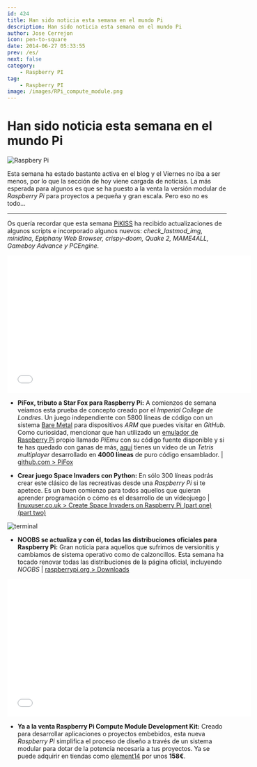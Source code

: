 ```yaml
---
id: 424
title: Han sido noticia esta semana en el mundo Pi
description: Han sido noticia esta semana en el mundo Pi
author: Jose Cerrejon
icon: pen-to-square
date: 2014-06-27 05:33:55
prev: /es/
next: false
category:
    - Raspberry PI
tag:
    - Raspberry PI
image: /images/RPi_compute_module.png
---
```


# Han sido noticia esta semana en el mundo Pi

![Raspbery Pi](/images/RPi_compute_module.png)

Esta semana ha estado bastante activa en el blog y el Viernes no iba a ser menos, por lo que la sección de hoy viene cargada de noticias. La más esperada para algunos es que se ha puesto a la venta la versión modular de _Raspberry Pi_ para proyectos a pequeña y gran escala. Pero eso no es todo...

---

Os quería recordar que esta semana [PiKISS](https://github.com/jmcerrejon/PiKISS) ha recibido actualizaciones de algunos scripts e incorporado algunos nuevos: _check_lastmod_img, minidlna, Epiphany Web Browser, crispy-doom, Quake 2, MAME4ALL, Gameboy Advance y PCEngine._

<iframe width="560" height="315" src="//www.youtube.com/embed/-5n9IxSQH1M" frameborder="0" allowfullscreen></iframe>

-   **PiFox, tributo a Star Fox para Raspberry Pi:** A comienzos de semana veíamos esta prueba de concepto creado por el _Imperial College de Londres_. Un juego independiente con 5800 líneas de código con un sistema [Bare Metal](https://www.techopedia.com/definition/16810/bare-metal-environment) para dispositivos _ARM_ que puedes visitar en _GitHub_. Como curiosidad, mencionar que han utilizado un [emulador de Raspberry Pi](https://github.com/ICTeam28/PiEmu) propio llamado _PiEmu_ con su código fuente disponible y si te has quedado con ganas de más, [aquí](https://www.youtube.com/watch?v=hTqKRdcKZ9k) tienes un vídeo de un _Tetris multiplayer_ desarrollado en **4000 líneas** de puro código ensamblador. | [github.com > PiFox](https://github.com/ICTeam28/PiFox)

-   **Crear juego Space Invaders con Python:** En sólo 300 líneas podrás crear este clásico de las recreativas desde una _Raspberry Pi_ si te apetece. Es un buen comienzo para todos aquellos que quieran aprender programación o cómo es el desarrollo de un vídeojuego | [linuxuser.co.uk > Create Space Invaders on Raspberry Pi (part one) ](https://www.linuxuser.co.uk/tutorials/create-space-invaders-on-raspberry-pi-part-one) [(part two)](https://www.linuxuser.co.uk/tutorials/create-space-invaders-on-raspberry-pi-part-two)

![terminal](/images/2014/06/imgUpdated.png)

-   **NOOBS se actualiza y con él, todas las distribuciones oficiales para Raspberry Pi:** Gran noticia para aquellos que sufrimos de versionitis y cambiamos de sistema operativo como de calzoncillos. Esta semana ha tocado renovar todas las distribuciones de la página oficial, incluyendo _NOOBS_ | [raspberrypi.org > Downloads](https://www.raspberrypi.org/downloads/)

<iframe width="560" height="315" src="//www.youtube.com/embed/V7VlG1l7cMo" frameborder="0" allowfullscreen></iframe>

-   **Ya a la venta Raspberry Pi Compute Module Development Kit:** Creado para desarrollar aplicaciones o proyectos embebidos, esta nueva _Raspberry Pi_ simplifica el proceso de diseño a través de un sistema modular para dotar de la potencia necesaria a tus proyectos. Ya se puede adquirir en tiendas como [element14](https://www.element14.com/community/docs/DOC-67398?ICID=picompute-module-learn) por unos **158€**.
